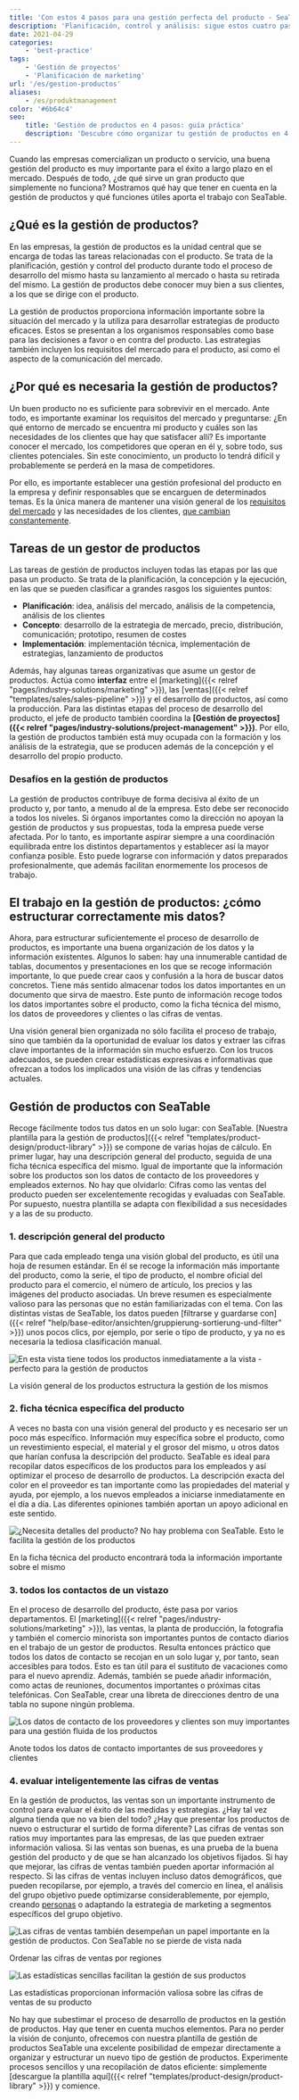 ```yaml
---
title: 'Con estos 4 pasos para una gestión perfecta del producto - SeaTable'
description: 'Planificación, control y análisis: sigue estos cuatro pasos para optimizar tu gestión de productos. Aprende a automatizar procesos, ordenar contactos y conocer las claves para un producto exitoso – todo con ejemplos prácticos y una plantilla flexible.'
date: 2021-04-29
categories:
    - 'best-practice'
tags: 
    - 'Gestión de proyectos'
    - 'Planificación de marketing'
url: '/es/gestion-productos'
aliases:
    - /es/produktmanagement
color: '#6b64c4'
seo:
    title: 'Gestión de productos en 4 pasos: guía práctica'
    description: 'Descubre cómo organizar tu gestión de productos en 4 pasos y centraliza datos con SeaTable.'
---
```


Cuando las empresas comercializan un producto o servicio, una buena gestión del producto es muy importante para el éxito a largo plazo en el mercado. Después de todo, ¿de qué sirve un gran producto que simplemente no funciona? Mostramos qué hay que tener en cuenta en la gestión de productos y qué funciones útiles aporta el trabajo con SeaTable.

## ¿Qué es la gestión de productos?

En las empresas, la gestión de productos es la unidad central que se encarga de todas las tareas relacionadas con el producto. Se trata de la planificación, gestión y control del producto durante todo el proceso de desarrollo del mismo hasta su lanzamiento al mercado o hasta su retirada del mismo. La gestión de productos debe conocer muy bien a sus clientes, a los que se dirige con el producto.

La gestión de productos proporciona información importante sobre la situación del mercado y la utiliza para desarrollar estrategias de producto eficaces. Estos se presentan a los organismos responsables como base para las decisiones a favor o en contra del producto. Las estrategias también incluyen los requisitos del mercado para el producto, así como el aspecto de la comunicación del mercado.

## ¿Por qué es necesaria la gestión de productos?

Un buen producto no es suficiente para sobrevivir en el mercado. Ante todo, es importante examinar los requisitos del mercado y preguntarse: ¿En qué entorno de mercado se encuentra mi producto y cuáles son las necesidades de los clientes que hay que satisfacer allí? Es importante conocer el mercado, los competidores que operan en él y, sobre todo, sus clientes potenciales. Sin este conocimiento, un producto lo tendrá difícil y probablemente se perderá en la masa de competidores.

Por ello, es importante establecer una gestión profesional del producto en la empresa y definir responsables que se encarguen de determinados temas. Es la única manera de mantener una visión general de los [requisitos del mercado](https://www.reckliesmp.de/veraenderungen-im-markt/) y las necesidades de los clientes, [que cambian constantemente](https://www.reckliesmp.de/veraenderungen-im-markt/).

## Tareas de un gestor de productos

Las tareas de gestión de productos incluyen todas las etapas por las que pasa un producto. Se trata de la planificación, la concepción y la ejecución, en las que se pueden clasificar a grandes rasgos los siguientes puntos:

- **Planificación**: idea, análisis del mercado, análisis de la competencia, análisis de los clientes
- **Concepto**: desarrollo de la estrategia de mercado, precio, distribución, comunicación; prototipo, resumen de costes
- **Implementación**: implementación técnica, implementación de estrategias, lanzamiento de productos

Además, hay algunas tareas organizativas que asume un gestor de productos. Actúa como **interfaz** entre el [marketing]({{< relref "pages/industry-solutions/marketing" >}}), las [ventas]({{< relref "templates/sales/sales-pipeline" >}}) y el desarrollo de productos, así como la producción. Para las distintas etapas del proceso de desarrollo del producto, el jefe de producto también coordina la **[Gestión de proyectos]({{< relref "pages/industry-solutions/project-management" >}})**. Por ello, la gestión de productos también está muy ocupada con la formación y los análisis de la estrategia, que se producen además de la concepción y el desarrollo del propio producto.

### Desafíos en la gestión de productos

La gestión de productos contribuye de forma decisiva al éxito de un producto y, por tanto, a menudo al de la empresa. Esto debe ser reconocido a todos los niveles. Si órganos importantes como la dirección no apoyan la gestión de productos y sus propuestas, toda la empresa puede verse afectada. Por lo tanto, es importante aspirar siempre a una coordinación equilibrada entre los distintos departamentos y establecer así la mayor confianza posible. Esto puede lograrse con información y datos preparados profesionalmente, que además facilitan enormemente los procesos de trabajo.

## El trabajo en la gestión de productos: ¿cómo estructurar correctamente mis datos?

Ahora, para estructurar suficientemente el proceso de desarrollo de productos, es importante una buena organización de los datos y la información existentes. Algunos lo saben: hay una innumerable cantidad de tablas, documentos y presentaciones en los que se recoge información importante, lo que puede crear caos y confusión a la hora de buscar datos concretos. Tiene más sentido almacenar todos los datos importantes en un documento que sirva de maestro. Este punto de información recoge todos los datos importantes sobre el producto, como la ficha técnica del mismo, los datos de proveedores y clientes o las cifras de ventas.

Una visión general bien organizada no sólo facilita el proceso de trabajo, sino que también da la oportunidad de evaluar los datos y extraer las cifras clave importantes de la información sin mucho esfuerzo. Con los trucos adecuados, se pueden crear estadísticas expresivas e informativas que ofrezcan a todos los implicados una visión de las cifras y tendencias actuales.

## Gestión de productos con SeaTable

Recoge fácilmente todos tus datos en un solo lugar: con SeaTable. [Nuestra plantilla para la gestión de productos]({{< relref "templates/product-design/product-library" >}}) se compone de varias hojas de cálculo. En primer lugar, hay una descripción general del producto, seguida de una ficha técnica específica del mismo. Igual de importante que la información sobre los productos son los datos de contacto de los proveedores y empleados externos. No hay que olvidarlo: Cifras como las ventas del producto pueden ser excelentemente recogidas y evaluadas con SeaTable. Por supuesto, nuestra plantilla se adapta con flexibilidad a sus necesidades y a las de su producto.

### 1\. descripción general del producto

Para que cada empleado tenga una visión global del producto, es útil una hoja de resumen estándar. En él se recoge la información más importante del producto, como la serie, el tipo de producto, el nombre oficial del producto para el comercio, el número de artículo, los precios y las imágenes del producto asociadas. Un breve resumen es especialmente valioso para las personas que no están familiarizadas con el tema. Con las distintas vistas de SeaTable, los datos pueden [filtrarse y guardarse con]({{< relref "help/base-editor/ansichten/gruppierung-sortierung-und-filter" >}}) unos pocos clics, por ejemplo, por serie o tipo de producto, y ya no es necesaria la tediosa clasificación manual.

![En esta vista tiene todos los productos inmediatamente a la vista - perfecto para la gestión de productos](Range-View_2.jpg)

La visión general de los productos estructura la gestión de los mismos

### 2\. ficha técnica específica del producto

A veces no basta con una visión general del producto y es necesario ser un poco más específico. Información muy específica sobre el producto, como un revestimiento especial, el material y el grosor del mismo, u otros datos que harían confusa la descripción del producto. SeaTable es ideal para recopilar datos específicos de los productos para los empleados y así optimizar el proceso de desarrollo de productos. La descripción exacta del color en el proveedor es tan importante como las propiedades del material y ayuda, por ejemplo, a los nuevos empleados a iniciarse inmediatamente en el día a día. Las diferentes opiniones también aportan un apoyo adicional en este sentido.

![¿Necesita detalles del producto? No hay problema con SeaTable. Esto le facilita la gestión de los productos](Product-Data_1.jpg)

En la ficha técnica del producto encontrará toda la información importante sobre el mismo

### 3\. todos los contactos de un vistazo

En el proceso de desarrollo del producto, éste pasa por varios departamentos. El [marketing]({{< relref "pages/industry-solutions/marketing" >}}), las ventas, la planta de producción, la fotografía y también el comercio minorista son importantes puntos de contacto diarios en el trabajo de un gestor de productos. Resulta entonces práctico que todos los datos de contacto se recojan en un solo lugar y, por tanto, sean accesibles para todos. Esto es tan útil para el sustituto de vacaciones como para el nuevo aprendiz. Además, también se puede añadir información, como actas de reuniones, documentos importantes o próximas citas telefónicas. Con SeaTable, crear una libreta de direcciones dentro de una tabla no supone ningún problema.

![Los datos de contacto de los proveedores y clientes son muy importantes para una gestión fluida de los productos](Suppliers-and-Contacts.jpg)

Anote todos los datos de contacto importantes de sus proveedores y clientes

### 4\. evaluar inteligentemente las cifras de ventas

En la gestión de productos, las ventas son un importante instrumento de control para evaluar el éxito de las medidas y estrategias. ¿Hay tal vez alguna tienda que no va bien del todo? ¿Hay que presentar los productos de nuevo o estructurar el surtido de forma diferente? Las cifras de ventas son ratios muy importantes para las empresas, de las que pueden extraer información valiosa. Si las ventas son buenas, es una prueba de la buena gestión del producto y de que se han alcanzado los objetivos fijados. Si hay que mejorar, las cifras de ventas también pueden aportar información al respecto. Si las cifras de ventas incluyen incluso datos demográficos, que pueden recopilarse, por ejemplo, a través del comercio en línea, el análisis del grupo objetivo puede optimizarse considerablemente, por ejemplo, creando [personas](https://www.reachx.de/6-punkte-anleitung-zur-erstellung-individueller-personas/) o adaptando la estrategia de marketing a segmentos específicos del grupo objetivo.

![Las cifras de ventas también desempeñan un papel importante en la gestión de productos. Con SeaTable no se pierde de vista nada](Sales_1.jpg)

Ordenar las cifras de ventas por regiones

![Las estadísticas sencillas facilitan la gestión de sus productos](Statistics-1.jpg)

Las estadísticas proporcionan información valiosa sobre las cifras de ventas de su producto

No hay que subestimar el proceso de desarrollo de productos en la gestión de productos. Hay que tener en cuenta muchos elementos. Para no perder la visión de conjunto, ofrecemos con nuestra plantilla de gestión de productos SeaTable una excelente posibilidad de empezar directamente a organizar y estructurar un nuevo tipo de gestión de productos. Experimente procesos sencillos y una recopilación de datos eficiente: simplemente [descargue la plantilla aquí]({{< relref "templates/product-design/product-library" >}}) y comience.
